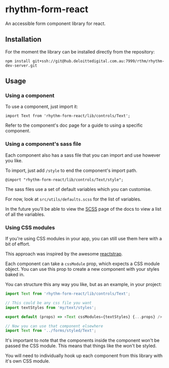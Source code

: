 # rhythm-form-react

An accessible form component library  for react.

## Installation

For the moment the library can be installed directly from the repository:

`npm install git+ssh://git@hub.deloittedigital.com.au:7999/rthm/rhythm-dev-server.git`

## Usage

### Using a component

To use a component, just import it:

`import Text from 'rhythm-form-react/lib/controls/Text';`

Refer to the component's doc page for a guide to using a specific component.

### Using a component's sass file

Each component also has a sass file that you can import and use however you like.

To import, just add `/style` to end the component's import path.

`@import "rhythm-form-react/lib/controls/Text/style";`

The sass files use a set of default variables which you can customise. 

For now, look at `src/utils/defaults.scss` for the list of variables.

In the future you'll be able to view the [SCSS](/scss) page of the docs to view a list of all the variables.

### Using CSS modules

If you're using CSS modules in your app, you can still use them here with a bit of effort.

This approach was inspired by the awesome [reactstrap](https://github.com/reactstrap/reactstrap).

Each component can take a `cssModule` prop, which expects a CSS module object. You can use this prop to create a new component with your styles baked in.

You can structure this any way you like, but as an example, in your project:

```js
import Text from 'rhythm-form-react/lib/controls/Text';

// This could be any css file you want
import textStyles from 'my/text/styles';

export default (props) => <Text cssModules={textStyles} {...props} />

// Now you can use that component elsewhere
import Text from '../forms/styled/Text';
```

It's important to note that the components inside the <Text /> component won't be passed the CSS module. This means that things like the <Label /> won't be styled.

You will need to individually hook up each component from this library with it's own CSS module.
